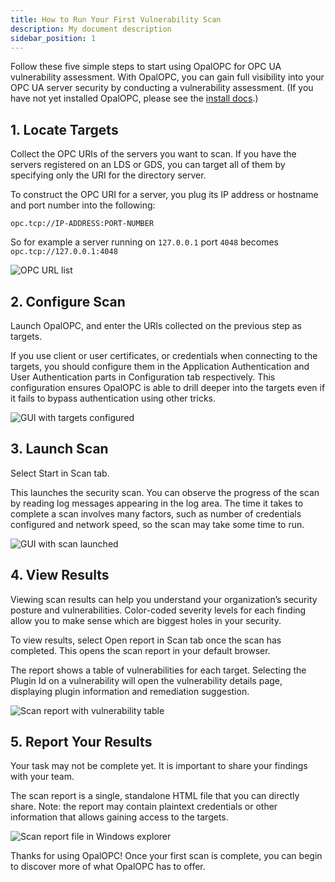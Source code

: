 ```yaml
---
title: How to Run Your First Vulnerability Scan
description: My document description
sidebar_position: 1
---
```


Follow these five simple steps to start using OpalOPC for OPC UA vulnerability assessment. With OpalOPC, you can gain full visibility into your OPC UA server security by conducting a vulnerability assessment. (If you have not yet installed OpalOPC, please see the [install docs](../get-started/install.md).)

## 1. Locate Targets

Collect the OPC URIs of the servers you want to scan. If you have the servers registered on an LDS or GDS, you can target all of them by specifying only the URI for the directory server.

To construct the OPC URI for a server, you plug its IP address or hostname and port number into the following:

```text
opc.tcp://IP-ADDRESS:PORT-NUMBER
```

So for example a server running on `127.0.0.1` port `4048` becomes `opc.tcp://127.0.0.1:4048`

![OPC URL list](/img/opc-ua-uri-list.png)

## 2. Configure Scan

Launch OpalOPC, and enter the URIs collected on the previous step as targets.

If you use client or user certificates, or credentials when connecting to the targets, you should configure them in the Application Authentication and User Authentication parts in Configuration tab respectively. This configuration ensures OpalOPC is able to drill deeper into the targets even if it fails to bypass authentication using other tricks.

![GUI with targets configured](/img/vulnerability-scan-target-configuted.png)

## 3. Launch Scan

Select Start in Scan tab.

This launches the security scan. You can observe the progress of the scan by reading log messages appearing in the log area.
The time it takes to complete a scan involves many factors, such as number of credentials configured and network speed, so the scan may take some time to run.

![GUI with scan launched](/img/vulnerability-scan-launched.png)

## 4. View Results

Viewing scan results can help you understand your organization’s security posture and vulnerabilities. Color-coded severity levels for each finding allow you to make sense which are biggest holes in your security.

To view results, select Open report in Scan tab once the scan has completed. This opens the scan report in your default browser.

The report shows a table of vulnerabilities for each target. Selecting the Plugin Id on a vulnerability will open the vulnerability details page, displaying plugin information and remediation suggestion.

![Scan report with vulnerability table](/img/security-scan-report-vulnerability-table.png)

## 5. Report Your Results

Your task may not be complete yet. It is important to share your findings with your team.

The scan report is a single, standalone HTML file that you can directly share. Note: the report may contain plaintext credentials or other information that allows gaining access to the targets.

![Scan report file in Windows explorer](/img/vulnerability-scan-report-html-file.png)

Thanks for using OpalOPC! Once your first scan is complete, you can begin to discover more of what OpalOPC has to offer.
